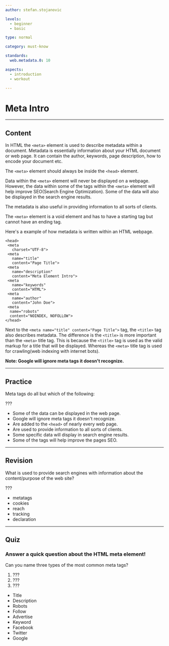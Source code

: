 ```yaml
---
author: stefan.stojanovic

levels:
  - beginner
  - basic

type: normal

category: must-know

standards:
  web.metadata.0: 10

aspects:
  - introduction
  - workout

---
```


# Meta Intro

---

## Content

In HTML the `<meta>` element is used to describe metadata within a document. Metadata is essentially information about your HTML document or web page.
It can contain the author, keywords, page description, how to encode your document etc.

The `<meta>` element should always be inside the `<head>` element.

Data within the `<meta>` element will never be displayed on a webpage. However, the data within some of the tags within the `<meta>` element will help improve SEO(Search Engine Optimization). Some of the data will also be displayed in the search engine results.

The metadata is also useful in providing information to all sorts of clients.

The `<meta>` element is a void element and has to have a starting tag but cannot have an ending tag.

Here's a example of how metadata is written within an HTML webpage.

```
<head>
 <meta
   charset="UTF-8">
 <meta
   name="title"
   content="Page Title">
 <meta
   name="description"
   content="Meta Element Intro">
 <meta
   name="keywords"
   content="HTML">
 <meta
   name="author"
   content="John Doe">
 <meta
  name="robots"
  content="NOINDEX, NOFOLLOW">
</head>
```

Next to the `<meta name="title" content="Page Title">` tag, the `<title>` tag also describes metadata. The difference is the `<title>` is more important than the `<meta>` title tag. This is because the `<title>` tag is used as the valid markup for a title that will be displayed. Whereas the `<meta>` title tag is used for crawling(web indexing with internet bots).

**Note: Google will ignore meta tags it doesn't recognize.**

---

## Practice

Meta tags do all but which of the following:

???

- Some of the data can be displayed in the web page.
- Google will ignore meta tags it doesn't recognize.
- Are added to the `<head>` of nearly every web page.
- Are used to provide information to all sorts of clients.
- Some specific data will display in search engine results.
- Some of the tags will help improve the pages SEO.

---

## Revision

What is used to provide search engines with information about the content/purpose of the web site?

???

- metatags
- cookies
- reach
- tracking
- declaration

---

## Quiz

### Answer a quick question about the HTML meta element!

Can you name three types of the most common meta tags?

1.  ???
2.  ???
3.  ???

- Title
- Description
- Robots
- Follow
- Advertise
- Keyword
- Facebook
- Twitter
- Google

